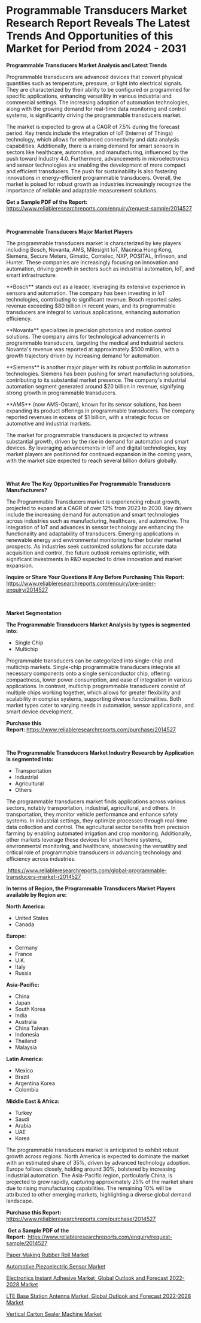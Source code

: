 <p><h1>Programmable Transducers Market Research Report Reveals The Latest Trends And Opportunities of this Market for Period from 2024 - 2031</h1></p><p><strong>Programmable Transducers Market Analysis and Latest Trends</strong></p>
<p><p>Programmable transducers are advanced devices that convert physical quantities such as temperature, pressure, or light into electrical signals. They are characterized by their ability to be configured or programmed for specific applications, enhancing versatility in various industrial and commercial settings. The increasing adoption of automation technologies, along with the growing demand for real-time data monitoring and control systems, is significantly driving the programmable transducers market. </p><p>The market is expected to grow at a CAGR of 7.5% during the forecast period. Key trends include the integration of IoT (Internet of Things) technology, which allows for enhanced connectivity and data analysis capabilities. Additionally, there is a rising demand for smart sensors in sectors like healthcare, automotive, and manufacturing, influenced by the push toward Industry 4.0. Furthermore, advancements in microelectronics and sensor technologies are enabling the development of more compact and efficient transducers. The push for sustainability is also fostering innovations in energy-efficient programmable transducers. Overall, the market is poised for robust growth as industries increasingly recognize the importance of reliable and adaptable measurement solutions.</p></p>
<p><strong>Get a Sample PDF of the Report:&nbsp;</strong> <a href="https://www.reliableresearchreports.com/enquiry/request-sample/2014527?utm_campaign=36&utm_medium=2&utm_source=Github&utm_content=ia&utm_term=26102024&utm_id=programmable-transducers">https://www.reliableresearchreports.com/enquiry/request-sample/2014527</a></p>
<p>&nbsp;</p>
<p><strong>Programmable Transducers Major Market Players</strong></p>
<p><p>The programmable transducers market is characterized by key players including Bosch, Novanta, AMS, Milesight IoT, Macnica Hong Kong, Siemens, Secure Meters, Gimatic, Contelec, NXP, POSITAL, Infineon, and Hunter. These companies are increasingly focusing on innovation and automation, driving growth in sectors such as industrial automation, IoT, and smart infrastructure.</p><p>**Bosch** stands out as a leader, leveraging its extensive experience in sensors and automation. The company has been investing in IoT technologies, contributing to significant revenue. Bosch reported sales revenue exceeding $80 billion in recent years, and its programmable transducers are integral to various applications, enhancing automation efficiency.</p><p>**Novanta** specializes in precision photonics and motion control solutions. The company aims for technological advancements in programmable transducers, targeting the medical and industrial sectors. Novanta's revenue was reported at approximately $500 million, with a growth trajectory driven by increasing demand for automation.</p><p>**Siemens** is another major player with its robust portfolio in automation technologies. Siemens has been pushing for smart manufacturing solutions, contributing to its substantial market presence. The company's industrial automation segment generated around $20 billion in revenue, signifying strong growth in programmable transducers.</p><p>**AMS** (now AMS-Osram), known for its sensor solutions, has been expanding its product offerings in programmable transducers. The company reported revenues in excess of $1 billion, with a strategic focus on automotive and industrial markets.</p><p>The market for programmable transducers is projected to witness substantial growth, driven by the rise in demand for automation and smart devices. By leveraging advancements in IoT and digital technologies, key market players are positioned for continued expansion in the coming years, with the market size expected to reach several billion dollars globally.</p></p>
<p>&nbsp;</p>
<p><strong>What Are The Key Opportunities For Programmable Transducers Manufacturers?</strong></p>
<p><p>The Programmable Transducers market is experiencing robust growth, projected to expand at a CAGR of over 12% from 2023 to 2030. Key drivers include the increasing demand for automation and smart technologies across industries such as manufacturing, healthcare, and automotive. The integration of IoT and advances in sensor technology are enhancing the functionality and adaptability of transducers. Emerging applications in renewable energy and environmental monitoring further bolster market prospects. As industries seek customized solutions for accurate data acquisition and control, the future outlook remains optimistic, with significant investments in R&D expected to drive innovation and market expansion.</p></p>
<p><strong>Inquire or Share Your Questions If Any Before Purchasing This Report:</strong> <a href="https://www.reliableresearchreports.com/enquiry/pre-order-enquiry/2014527?utm_campaign=36&utm_medium=2&utm_source=Github&utm_content=ia&utm_term=26102024&utm_id=programmable-transducers">https://www.reliableresearchreports.com/enquiry/pre-order-enquiry/2014527</a></p>
<p>&nbsp;</p>
<p><strong>Market Segmentation</strong></p>
<p><strong>The Programmable Transducers Market Analysis by types is segmented into:</strong></p>
<p><ul><li>Single Chip</li><li>Multichip</li></ul></p>
<p><p>Programmable transducers can be categorized into single-chip and multichip markets. Single-chip programmable transducers integrate all necessary components onto a single semiconductor chip, offering compactness, lower power consumption, and ease of integration in various applications. In contrast, multichip programmable transducers consist of multiple chips working together, which allows for greater flexibility and scalability in complex systems, supporting diverse functionalities. Both market types cater to varying needs in automation, sensor applications, and smart device development.</p></p>
<p><strong>Purchase this Report:&nbsp;</strong><a href="https://www.reliableresearchreports.com/purchase/2014527?utm_campaign=36&utm_medium=2&utm_source=Github&utm_content=ia&utm_term=26102024&utm_id=programmable-transducers">https://www.reliableresearchreports.com/purchase/2014527</a></p>
<p>&nbsp;</p>
<p><strong>The Programmable Transducers Market Industry Research by Application is segmented into:</strong></p>
<p><ul><li>Transportation</li><li>Industrial</li><li>Agricultural</li><li>Others</li></ul></p>
<p><p>The programmable transducers market finds applications across various sectors, notably transportation, industrial, agricultural, and others. In transportation, they monitor vehicle performance and enhance safety systems. In industrial settings, they optimize processes through real-time data collection and control. The agricultural sector benefits from precision farming by enabling automated irrigation and crop monitoring. Additionally, other markets leverage these devices for smart home systems, environmental monitoring, and healthcare, showcasing the versatility and critical role of programmable transducers in advancing technology and efficiency across industries.</p></p>
<p><a href="https://www.reliableresearchreports.com/global-programmable-transducers-market-r2014527?utm_campaign=36&utm_medium=2&utm_source=Github&utm_content=ia&utm_term=26102024&utm_id=programmable-transducers">&nbsp;https://www.reliableresearchreports.com/global-programmable-transducers-market-r2014527</a></p>
<p><strong>In terms of Region, the Programmable Transducers Market Players available by Region are:</strong></p>
<p>
    <p> <strong> North America: </strong>
        <ul>
            <li>United States</li>
            <li>Canada</li>
        </ul>
        </p> 
    <p> <strong> Europe: </strong>
        <ul>
            <li>Germany</li>
            <li>France</li>
            <li>U.K.</li>
            <li>Italy</li>
            <li>Russia</li>
        </ul>
        </p> 
    <p> <strong> Asia-Pacific: </strong>
        <ul>
            <li>China</li>
            <li>Japan</li>
            <li>South Korea</li>
            <li>India</li>
            <li>Australia</li>
            <li>China Taiwan</li>
            <li>Indonesia</li>
            <li>Thailand</li>
            <li>Malaysia</li>
        </ul>
        </p> 
    <p> <strong> Latin America: </strong>
        <ul>
            <li>Mexico</li>
            <li>Brazil</li>
            <li>Argentina Korea</li>
            <li>Colombia</li>
        </ul>
        </p> 
    <p> <strong> Middle East & Africa: </strong>
        <ul>
            <li>Turkey</li>
            <li>Saudi</li>
            <li>Arabia</li>
            <li>UAE</li>
            <li>Korea</li>
        </ul>
    </p>
    </p>
<p><p>The programmable transducers market is anticipated to exhibit robust growth across regions. North America is expected to dominate the market with an estimated share of 35%, driven by advanced technology adoption. Europe follows closely, holding around 30%, bolstered by increasing industrial automation. The Asia-Pacific region, particularly China, is projected to grow rapidly, capturing approximately 25% of the market share due to rising manufacturing capabilities. The remaining 10% will be attributed to other emerging markets, highlighting a diverse global demand landscape.</p></p>
<p><strong>Purchase this Report: </strong><a href="https://www.reliableresearchreports.com/purchase/2014527?utm_campaign=36&utm_medium=2&utm_source=Github&utm_content=ia&utm_term=26102024&utm_id=programmable-transducers">https://www.reliableresearchreports.com/purchase/2014527</a></p>
<p>&nbsp;<strong>Get a Sample PDF of the Report:&nbsp;&nbsp;</strong><a href="https://www.reliableresearchreports.com/enquiry/request-sample/2014527?utm_campaign=36&utm_medium=2&utm_source=Github&utm_content=ia&utm_term=26102024&utm_id=programmable-transducers">https://www.reliableresearchreports.com/enquiry/request-sample/2014527</a></p>
<p><strong></strong></p>
<p><p><a href="https://issuu.com/reportprime-2/docs/paper-making-rubber-roll-market-size-2030.pptx?utm_campaign=36&utm_medium=2&utm_source=Github&utm_content=ia&utm_term=26102024&utm_id=programmable-transducers">Paper Making Rubber Roll Market</a></p><p><a href="https://github.com/GRUBBSCHARLES/Market-Research-Report-List-1/blob/main/automotive-piezoelectric-sensor-market.md?utm_campaign=36&utm_medium=2&utm_source=Github&utm_content=ia&utm_term=26102024&utm_id=programmable-transducers">Automotive Piezoelectric Sensor Market</a></p><p><a href="https://www.linkedin.com/pulse/investing-electronics-instant-adhesive-market-global-outlook-86gge?utm_campaign=36&utm_medium=2&utm_source=Github&utm_content=ia&utm_term=26102024&utm_id=programmable-transducers">Electronics Instant Adhesive Market, Global Outlook and Forecast 2022-2028 Market</a></p><p><a href="https://www.linkedin.com/pulse/global-lte-base-station-antenna-market-outlook-forecast-2022-2028-q76ne?utm_campaign=36&utm_medium=2&utm_source=Github&utm_content=ia&utm_term=26102024&utm_id=programmable-transducers">LTE Base Station Antenna Market, Global Outlook and Forecast 2022-2028 Market</a></p><p><a href="https://issuu.com/reportprime-2/docs/vertical-carton-sealer-machine-mark_102013db3cee7a?utm_campaign=36&utm_medium=2&utm_source=Github&utm_content=ia&utm_term=26102024&utm_id=programmable-transducers">Vertical Carton Sealer Machine Market</a></p></p>